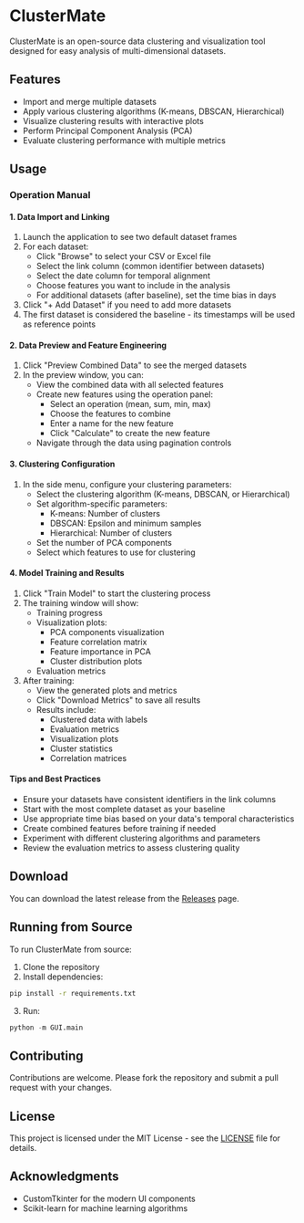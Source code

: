 # ClusterMate


ClusterMate is an open-source data clustering and visualization tool designed for easy analysis of multi-dimensional datasets.

## Features

- Import and merge multiple datasets
- Apply various clustering algorithms (K-means, DBSCAN, Hierarchical)
- Visualize clustering results with interactive plots
- Perform Principal Component Analysis (PCA)
- Evaluate clustering performance with multiple metrics

## Usage

### Operation Manual

#### 1. Data Import and Linking
1. Launch the application to see two default dataset frames
2. For each dataset:
   - Click "Browse" to select your CSV or Excel file
   - Select the link column (common identifier between datasets)
   - Select the date column for temporal alignment
   - Choose features you want to include in the analysis
   - For additional datasets (after baseline), set the time bias in days
3. Click "+ Add Dataset" if you need to add more datasets
4. The first dataset is considered the baseline - its timestamps will be used as reference points

#### 2. Data Preview and Feature Engineering
1. Click "Preview Combined Data" to see the merged datasets
2. In the preview window, you can:
   - View the combined data with all selected features
   - Create new features using the operation panel:
     * Select an operation (mean, sum, min, max)
     * Choose the features to combine
     * Enter a name for the new feature
     * Click "Calculate" to create the new feature
   - Navigate through the data using pagination controls

#### 3. Clustering Configuration
1. In the side menu, configure your clustering parameters:
   - Select the clustering algorithm (K-means, DBSCAN, or Hierarchical)
   - Set algorithm-specific parameters:
     * K-means: Number of clusters
     * DBSCAN: Epsilon and minimum samples
     * Hierarchical: Number of clusters
   - Set the number of PCA components
   - Select which features to use for clustering

#### 4. Model Training and Results
1. Click "Train Model" to start the clustering process
2. The training window will show:
   - Training progress
   - Visualization plots:
     * PCA components visualization
     * Feature correlation matrix
     * Feature importance in PCA
     * Cluster distribution plots
   - Evaluation metrics
3. After training:
   - View the generated plots and metrics
   - Click "Download Metrics" to save all results
   - Results include:
     * Clustered data with labels
     * Evaluation metrics
     * Visualization plots
     * Cluster statistics
     * Correlation matrices

#### Tips and Best Practices
- Ensure your datasets have consistent identifiers in the link columns
- Start with the most complete dataset as your baseline
- Use appropriate time bias based on your data's temporal characteristics
- Create combined features before training if needed
- Experiment with different clustering algorithms and parameters
- Review the evaluation metrics to assess clustering quality

## Download

You can download the latest release from the [Releases](https://github.com/stefanieZhao77/Cluster-Mate/releases) page.

## Running from Source

To run ClusterMate from source:

1. Clone the repository
2. Install dependencies:
```bash
pip install -r requirements.txt
```
3. Run:
```python
python -m GUI.main
```

## Contributing

Contributions are welcome. Please fork the repository and submit a pull request with your changes.

## License

This project is licensed under the MIT License - see the [LICENSE](LICENSE) file for details.

## Acknowledgments

- CustomTkinter for the modern UI components
- Scikit-learn for machine learning algorithms
